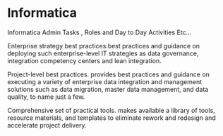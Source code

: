 # Informatica
Informatica Admin Tasks ,
Roles and Day to Day Activities Etc...


Enterprise strategy best practices.best practices and guidance on deploying such enterprise-level IT strategies as data governance, integration competency centers and lean integration.

Project-level best practices. provides best practices and guidance on executing a variety of enterprise data integration and management solutions such as data migration, master data management, and data quality, to name just a few.

Comprehensive set of practical tools. makes available a library of tools, resource materials, and templates to eliminate rework and redesign and accelerate project delivery.

